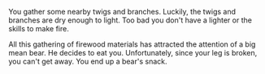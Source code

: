 You gather some nearby twigs and branches. Luckily, the twigs and branches are dry enough to light. Too bad you don't have a lighter or the skills to make fire.

All this gathering of firewood materials has attracted the attention of a big mean bear. He decides to eat you. Unfortunately, since your leg is broken, you can't get away. You end up a bear's snack.
